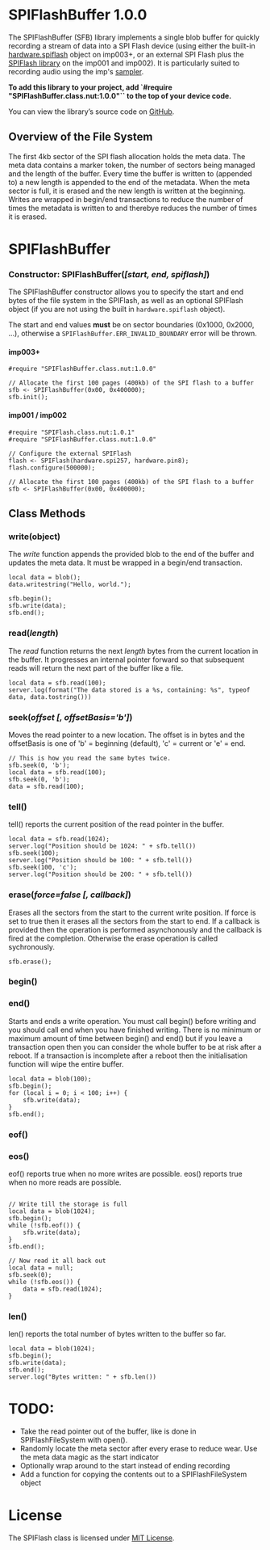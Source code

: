 # SPIFlashBuffer 1.0.0

The SPIFlashBuffer (SFB) library implements a single blob buffer for quickly recording a stream of data into a SPI Flash device (using either the built-in [hardware.spiflash](https://electricimp.com/docs/api/hardware/spiflash) object on imp003+, or an external SPI Flash plus the [SPIFlash library](https://github.com/electricimp/spiflash) on the imp001 and imp002). It is particularly suited to recording audio using the imp's [sampler](https://electricimp.com/docs/api/hardware/sampler).

**To add this library to your project, add `#require "SPIFlashBuffer.class.nut:1.0.0"`` to the top of your device code.**

You can view the library’s source code on [GitHub](https://github.com/electricimp/SPIFlashBuffer/tree/v1.0.0).

## Overview of the File System

The first 4kb sector of the SPI flash allocation holds the meta data. The meta data contains a marker token, the number of sectors being managed and the length of the buffer. Every time the buffer is written to (appended to) a new length is appended to the end of the metadata. When the meta sector is full, it is erased and the new length is written at the beginning. Writes are wrapped in begin/end transactions to reduce the number of times the metadata is written to and therebye reduces the number of times it is erased.


# SPIFlashBuffer

### Constructor: SPIFlashBuffer(*[start, end, spiflash]*)

The SPIFlashBuffer constructor allows you to specify the start and end bytes of the file system in the SPIFlash, as well as an optional SPIFlash object (if you are not using the built in `hardware.spiflash` object).

The start and end values **must** be on sector boundaries (0x1000, 0x2000, ...), otherwise a `SPIFlashBuffer.ERR_INVALID_BOUNDARY` error will be thrown. 

#### imp003+
```squirrel
#require "SPIFlashBuffer.class.nut:1.0.0"

// Allocate the first 100 pages (400kb) of the SPI flash to a buffer
sfb <- SPIFlashBuffer(0x00, 0x400000);
sfb.init();

```

#### imp001 / imp002
```squirrel
#require "SPIFlash.class.nut:1.0.1"
#require "SPIFlashBuffer.class.nut:1.0.0"

// Configure the external SPIFlash
flash <- SPIFlash(hardware.spi257, hardware.pin8);
flash.configure(500000);

// Allocate the first 100 pages (400kb) of the SPI flash to a buffer
sfb <- SPIFlashBuffer(0x00, 0x400000);
```

## Class Methods

### write(object)

The *write* function appends the provided blob to the end of the buffer and updates the meta data. It must be wrapped in a begin/end transaction. 

```squirrel
local data = blob();
data.writestring("Hello, world.");

sfb.begin();
sfb.write(data);
sfb.end();
```


### read(*length*)

The *read* function returns the next *length* bytes from the current location in the buffer. It progresses an internal pointer forward so that subsequent reads will return the next part of the buffer like a file.

```squirrel
local data = sfb.read(100);
server.log(format("The data stored is a %s, containing: %s", typeof data, data.tostring()))
```


### seek(*offset [, offsetBasis='b']*)

Moves the read pointer to a new location. The offset is in bytes and the offsetBasis is one of 'b' = beginning (default), 'c' = current or 'e' = end.

```squirrel
// This is how you read the same bytes twice.
sfb.seek(0, 'b');
local data = sfb.read(100);
sfb.seek(0, 'b');
data = sfb.read(100);
```

### tell()

tell() reports the current position of the read pointer in the buffer.

```squirrel
local data = sfb.read(1024);
server.log("Position should be 1024: " + sfb.tell())
sfb.seek(100);
server.log("Position should be 100: " + sfb.tell())
sfb.seek(100, 'c');
server.log("Position should be 200: " + sfb.tell())
```


### erase(*force=false [, callback]*)

Erases all the sectors from the start to the current write position. If force is set to true then it erases all the sectors from the start to end.
If a callback is provided then the operation is performed asynchonously and the callback is fired at the completion. Otherwise the erase operation is called sychronously.

```squirrel
sfb.erase();
```


### begin()
### end()

Starts and ends a write operation. You must call begin() before writing and you should call end when you have finished writing. There is no minimum or maximum amount of time between begin() and end() but if you leave a transaction open then you can consider the whole buffer to be at risk after a reboot. If a transaction is incomplete after a reboot then the initialisation function will wipe the entire buffer.

```squirrel
local data = blob(100);
sfb.begin();
for (local i = 0; i < 100; i++) {
	sfb.write(data);
}
sfb.end();
```


### eof()
### eos()

eof() reports true when no more writes are possible. eos() reports true when no more reads are possible.

```squirrel

// Write till the storage is full
local data = blob(1024);
sfb.begin();
while (!sfb.eof()) {
	sfb.write(data);
}
sfb.end();

// Now read it all back out
local data = null;
sfb.seek(0);
while (!sfb.eos()) {
	data = sfb.read(1024);
}
```

### len()

len() reports the total number of bytes written to the buffer so far.

```squirrel
local data = blob(1024);
sfb.begin();
sfb.write(data);
sfb.end();
server.log("Bytes written: " + sfb.len())
```



# TODO:
- Take the read pointer out of the buffer, like is done in SPIFlashFileSystem with open().
- Randomly locate the meta sector after every erase to reduce wear. Use the meta data magic as the start indicator
- Optionally wrap around to the start instead of ending recording
- Add a function for copying the contents out to a SPIFlashFileSystem object



# License

The SPIFlash class is licensed under [MIT License](./LICENSE).
